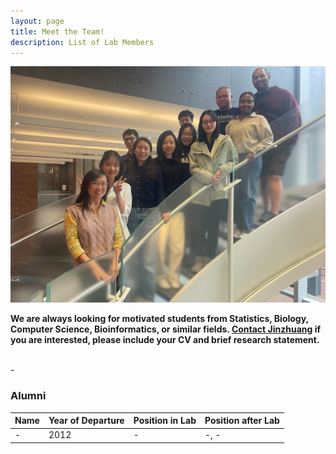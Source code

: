 ```yaml
---
layout: page
title: Meet the Team!
description: List of Lab Members
---
```


![Lab photo 1](../assets/pics/labphoto1.jpg)


**We are always looking for motivated students from Statistics, Biology, Computer Science, Bioinformatics, or similar fields.  [Contact Jinzhuang](mailto:jdou1@mdanderson.org) if you are interested, please include your CV and brief research statement.**


<br/>
-
<br/>

### Alumni

Name | Year of Departure | Position in Lab | Position after Lab
:----|:------------------|:----------------|:------------------
- |2012 | - | -, -
